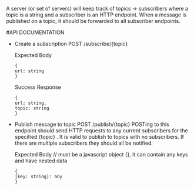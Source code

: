 A server (or set of servers) will keep track of topics -> subscribers where a topic is a string and a subscriber is an HTTP endpoint. When a message is published on a topic, it should be forwarded to all subscriber endpoints.

#API DOCUMENTATION

- Create a subscription
    POST /subscribe/{topic}

    Expected Body
    ```
    {
    url: string
    }
    ```
    Success Response
    ```
    {
    url: string,
    topic: string
    }
    ```



- Publish message to topic
    POST /publish/{topic}
    POSTing to this endpoint should send HTTP requests to any current subscribers for the specified {topic} . It is valid
    to publish to topics with no subscribers. If there are multiple subscribers they should all be notified.
    
    Expected Body
    // must be a javascript object {}, it can contain any keys and have nested data
    ```
    {
    [key: string]: any
    }
    ```
